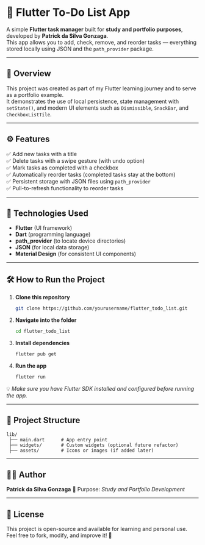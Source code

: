 # 📝 Flutter To-Do List App

A simple **Flutter task manager** built for **study and portfolio purposes**, developed by **Patrick da Silva Gonzaga**.  
This app allows you to add, check, remove, and reorder tasks — everything stored locally using JSON and the `path_provider` package.  

---

## 🚀 Overview

This project was created as part of my Flutter learning journey and to serve as a portfolio example.  
It demonstrates the use of local persistence, state management with `setState()`, and modern UI elements such as `Dismissible`, `SnackBar`, and `CheckboxListTile`.

---

## ⚙️ Features

✅ Add new tasks with a title  
✅ Delete tasks with a swipe gesture (with undo option)  
✅ Mark tasks as completed with a checkbox  
✅ Automatically reorder tasks (completed tasks stay at the bottom)  
✅ Persistent storage with JSON files using `path_provider`  
✅ Pull-to-refresh functionality to reorder tasks  

---

## 🧩 Technologies Used

- **Flutter** (UI framework)
- **Dart** (programming language)
- **path_provider** (to locate device directories)
- **JSON** (for local data storage)
- **Material Design** (for consistent UI components)

---

## 🛠️ How to Run the Project

1. **Clone this repository**
   ```bash
   git clone https://github.com/yourusername/flutter_todo_list.git
   ```

2. **Navigate into the folder**

   ```bash
   cd flutter_todo_list
   ```

3. **Install dependencies**

   ```bash
   flutter pub get
   ```

4. **Run the app**

   ```bash
   flutter run
   ```

💡 *Make sure you have Flutter SDK installed and configured before running the app.*

---

## 📂 Project Structure

```
lib/
 ├── main.dart      # App entry point
 ├── widgets/       # Custom widgets (optional future refactor)
 ├── assets/        # Icons or images (if added later)
```

---

## 👨‍💻 Author

**Patrick da Silva Gonzaga**
🎯 Purpose: *Study and Portfolio Development*

---

## 🪪 License

This project is open-source and available for learning and personal use.
Feel free to fork, modify, and improve it! 🚀

```
